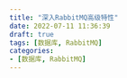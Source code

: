 ```yaml
---
title: "深入RabbitMQ高级特性"
date: 2022-07-11 11:36:39
draft: true
tags: [数据库, RabbitMQ]
categories:
- [数据库, RabbitMQ]
---
```

